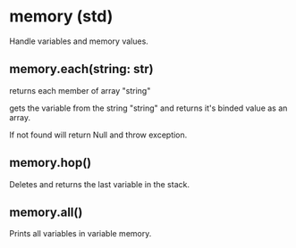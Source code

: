 # memory (std)

Handle variables and memory values.

## memory.each(string: str)

returns each member of array "string"

gets the variable from the string "string" and returns it's binded value as an array.

If not found will return Null and throw exception.

## memory.hop()

Deletes and returns the last variable in the stack.

## memory.all()

Prints all variables in variable memory.